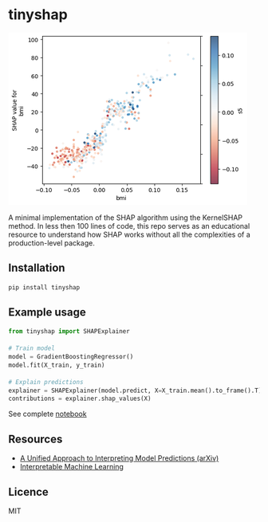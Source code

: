 # tinyshap
![](./assets/demo-dependency-plot.png)

A minimal implementation of the SHAP algorithm using the KernelSHAP method. In less then 100 lines of code, this repo serves as an educational resource to understand how SHAP works without all the complexities of a production-level package.

## Installation
```bash
pip install tinyshap
```

## Example usage
```python
from tinyshap import SHAPExplainer

# Train model
model = GradientBoostingRegressor()
model.fit(X_train, y_train)

# Explain predictions
explainer = SHAPExplainer(model.predict, X=X_train.mean().to_frame().T)
contributions = explainer.shap_values(X)
```

See complete [notebook](./notebooks/demo.ipynb)

## Resources
* [A Unified Approach to Interpreting Model Predictions (arXiv)](https://arxiv.org/abs/1705.07874)
* [Interpretable Machine Learning](https://christophm.github.io/interpretable-ml-book/shap.html#kernelshap)


## Licence
MIT
 
